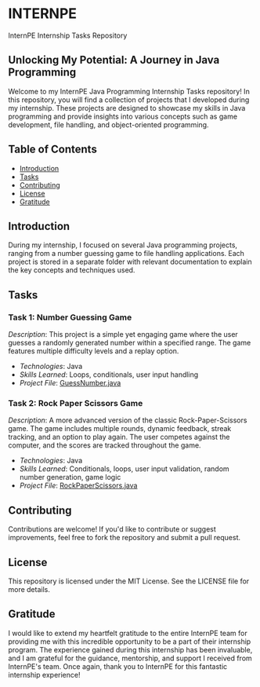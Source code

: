 # INTERNPE  
InternPE Internship Tasks Repository  

## Unlocking My Potential: A Journey in Java Programming  

Welcome to my InternPE Java Programming Internship Tasks repository! In this repository, you will find a collection of projects that I developed during my internship. These projects are designed to showcase my skills in Java programming and provide insights into various concepts such as game development, file handling, and object-oriented programming.  

## Table of Contents  
- [Introduction](#introduction)  
- [Tasks](#tasks)
- [Contributing](#contributing)
- [License](#license)
- [Gratitude](#gratitude)  
  
## Introduction  
During my internship, I focused on several Java programming projects, ranging from a number guessing game to file handling applications. Each project is stored in a separate folder with relevant documentation to explain the key concepts and techniques used.  

## Tasks  

### Task 1: Number Guessing Game  
*Description*: This project is a simple yet engaging game where the user guesses a randomly generated number within a specified range. The game features multiple difficulty levels and a replay option.  

- *Technologies*: Java  
- *Skills Learned*: Loops, conditionals, user input handling  
- *Project File*: [GuessNumber.java](https://github.com/Balavignesh-25/INTERNPE/blob/main/GuessNumber.java)

### Task 2: Rock Paper Scissors Game  
*Description*: A more advanced version of the classic Rock-Paper-Scissors game. The game includes multiple rounds, dynamic feedback, streak tracking, and an option to play again. The user competes against the computer, and the scores are tracked throughout the game.  

- *Technologies*: Java  
- *Skills Learned*: Conditionals, loops, user input validation, random number generation, game logic  
- *Project File*: [RockPaperScissors.java](https://github.com/Balavignesh-25/INTERNPE/blob/main/RockPaperScissors.java)

## Contributing  
Contributions are welcome! If you'd like to contribute or suggest improvements, feel free to fork the repository and submit a pull request.

## License  
This repository is licensed under the MIT License. See the LICENSE file for more details.

## Gratitude  
I would like to extend my heartfelt gratitude to the entire InternPE team for providing me with this incredible opportunity to be a part of their internship program. The experience gained during this internship has been invaluable, and I am grateful for the guidance, mentorship, and support I received from InternPE's team. Once again, thank you to InternPE for this fantastic internship experience!
